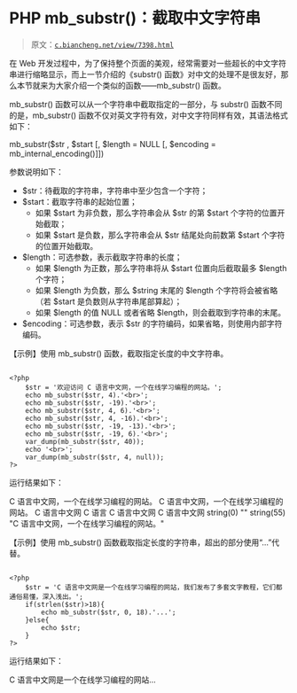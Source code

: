 # PHP mb_substr()：截取中文字符串

> 原文：[`c.biancheng.net/view/7398.html`](http://c.biancheng.net/view/7398.html)

在 Web 开发过程中，为了保持整个页面的美观，经常需要对一些超长的中文字符串进行缩略显示，而上一节介绍的《substr() 函数》对中文的处理不是很友好，那么本节就来为大家介绍一个类似的函数——mb_substr() 函数。

mb_substr() 函数可以从一个字符串中截取指定的一部分，与 substr() 函数不同的是，mb_substr() 函数不仅对英文字符有效，对中文字符同样有效，其语法格式如下：

mb_substr($str , $start [, $length = NULL [, $encoding = mb_internal_encoding()]])

参数说明如下：

*   $str：待截取的字符串，字符串中至少包含一个字符；
*   $start：截取字符串的起始位置；
    *   如果 $start 为非负数，那么字符串会从 $str 的第 $start 个字符的位置开始截取；
    *   如果 $start 是负数，那么字符串会从 $str 结尾处向前数第 $start 个字符的位置开始截取。
*   $length：可选参数，表示截取字符串的长度；
    *   如果 $length 为正数，那么字符串将从 $start 位置向后截取最多 $length 个字符；
    *   如果 $length 为负数，那么 $string 末尾的 $length 个字符将会被省略（若 $start 是负数则从字符串尾部算起）；
    *   如果 $length 的值 NULL 或者省略 $length，则会截取到字符串的末尾。
*   $encoding：可选参数，表示 $str 的字符编码，如果省略，则使用内部字符编码。

【示例】使用 mb_substr() 函数，截取指定长度的中文字符串。

```

<?php
    $str = '欢迎访问 C 语言中文网，一个在线学习编程的网站。';
    echo mb_substr($str, 4).'<br>';
    echo mb_substr($str, -19).'<br>';
    echo mb_substr($str, 4, 6).'<br>';
    echo mb_substr($str, 4, -16).'<br>';
    echo mb_substr($str, -19, -13).'<br>';
    echo mb_substr($str, -19, 6).'<br>';
    var_dump(mb_substr($str, 40));
    echo '<br>';
    var_dump(mb_substr($str, 4, null));
?>
```

运行结果如下：

C 语言中文网，一个在线学习编程的网站。
C 语言中文网，一个在线学习编程的网站。
C 语言中文网
C 语言
C 语言中文网
C 语言中文网
string(0) ""
string(55) "C 语言中文网，一个在线学习编程的网站。"

【示例】使用 mb_substr() 函数截取指定长度的字符串，超出的部分使用“...”代替。

```

<?php
    $str = 'C 语言中文网是一个在线学习编程的网站，我们发布了多套文字教程，它们都通俗易懂，深入浅出。';
    if(strlen($str)>18){
        echo mb_substr($str, 0, 18).'...';
    }else{
        echo $str;
    }
?>
```

运行结果如下：

C 语言中文网是一个在线学习编程的网站...